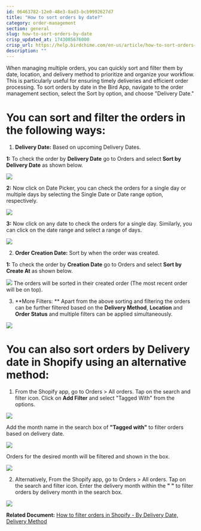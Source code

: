 ```yaml
---
id: 06463782-12e0-48e3-8ad3-bcb9992627d7
title: "How to sort orders by date?"
category: order-management
section: general
slug: how-to-sort-orders-by-date
crisp_updated_at: 1743085676000
crisp_url: https://help.birdchime.com/en-us/article/how-to-sort-orders-by-date-18rou3t/
description: ""
---
```


<!-- REDUNDANT, SAME AS https://help.birdchime.com/en-us/article/how-to-sort-and-filter-orders-in-the-bird-app-18rou3t/ -->

When managing multiple orders, you can quickly sort and filter them by date, location, and delivery method to prioritize and organize your workflow. This is particularly useful for ensuring timely deliveries and efficient order processing. To sort orders by date in the Bird App, navigate to the order management section, select the Sort by option, and choose "Delivery Date." 
# You can sort and filter the orders in the following ways:

1. **Delivery Date:** Based on upcoming Delivery Dates.

**1:** To check the order by **Delivery Date** go to Orders and select **Sort by Delivery Date** as shown below.

![](https://storage.crisp.chat/users/helpdesk/website/ca826b447482b000/image-32_15psef3.png)

**2:** Now click on Date Picker, you can check the orders for a single day or multiple days by selecting the Single Date or Date range option, respectively.

![](https://storage.crisp.chat/users/helpdesk/website/ca826b447482b000/screenshot-2024-12-16-at-72545_nyqgsp.png)

**3:** Now click on any date to check the orders for a single day. Similarly, you can click on the date range and select a range of days.

![](https://storage.crisp.chat/users/helpdesk/website/ca826b447482b000/screenshot-2024-12-16-at-73031_1xv9cfy.png)

2. **Order Creation Date:** Sort by when the order was created.

**1:** To check the order by **Creation Date** go to Orders and select **Sort by Create At** as shown below.

![](https://storage.crisp.chat/users/helpdesk/website/ca826b447482b000/screenshot-2024-12-16-at-72059_fj0sao.png)
The orders will be sorted in their created order (The most recent order will be on top).

3. **More Filters: ** Apart from the above sorting and filtering the orders can be further filtered based on the **Delivery Method**, **Location** and **Order Status** and multiple filters can be applied simultaneously.

![](https://storage.crisp.chat/users/helpdesk/website/-/c/a/8/2/ca826b447482b000/image-49_n1odpu.png)

# You can also sort orders by **Delivery date** in Shopify using an alternative method:

1. From the Shopify app, go to Orders > All orders. Tap on the search and filter icon. Click on **Add Filter** and select "Tagged With" from the options.

![](https://storage.crisp.chat/users/helpdesk/website/ca826b447482b000/order2_1osqr1v.png)

Add the month name in the search box of **"Tagged with"** to filter orders based on delivery date.

![](https://storage.crisp.chat/users/helpdesk/website/ca826b447482b000/order-tag_12zg7da.png)

Orders for the desired month will be filtered and shown in the box.

![](https://storage.crisp.chat/users/helpdesk/website/ca826b447482b000/order-list_rhz0u4.png)

2. Alternatively, From the Shopify app, go to Orders > All orders. Tap on the search and filter icon. Enter the delivery month within the **" "** to filter orders by delivery month in the search box.

![](https://storage.crisp.chat/users/helpdesk/website/ca826b447482b000/orders1_1stk7an.png)

**Related Document:** [How to filter orders in Shopify - By Delivery Date, Delivery Method](https://help.birdchime.com/en-us/article/how-to-filter-orders-in-shopify-by-delivery-date-delivery-method-1x0uebf/)
